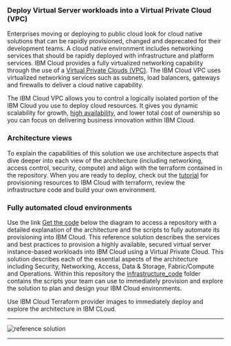 ### Deploy Virtual Server workloads into a Virtual Private Cloud (VPC)

Enterprises moving or deploying to public cloud look for cloud native solutions that can be rapidly provisioned, changed and deprecated for their development teams. A cloud native environment includes networking services that should be rapidly deployed with infrastructure and platform services. IBM Cloud provides a fully virtualized networking capability through the use of a [Virtual Private Clouds (VPC)](https://www.ibm.com/cloud/vpc). The IBM Cloud VPC uses virtualized networking services such as subnets, load balancers, gateways and firewalls to deliver a cloud native capability.

The IBM Cloud VPC allows you to control a logically isolated portion of the IBM Cloud you use to deploy cloud resources. It gives you dynamic scalability for growth, [high availability](https://www.ibm.com/cloud/blog/improve-application-availability-scalability-and-security-with-ibm-vpc), and lower total cost of ownership so you can focus on delivering business innovation within IBM Cloud.

### Architecture views

To explain the capabilities of this solution we use architecture aspects that dive deeper into each view of the architecture (including networking, access control, security, compute) and align with the terraform contained in the repository.  When you are ready to deploy, check out the  [tutorial](https://www.ibm.com/cloud/architecture/architectures/public-cloud) for provisioning resources to IBM Cloud with terraform, review the infrastructure code and build your own environment.


### Fully automated cloud environments

Use the link [Get the code](../../infrastructure_code) below the diagram to access a repository with a detailed explanation of the architecture and the scripts to fully automate its provisioning into IBM Cloud. This reference solution describes the services and best practices to provision a highly available, secured virtual server instance-based workloads into IBM Cloud using a Virtual Private Cloud. This solution describes each of the essential aspects of the architecture including Security, Networking, Access, Data & Storage, Fabric/Compute and Operations. Within this repository the [infrastructure_code](../../infrastructure_code) folder contains the scripts your team can use to immediately provision and explore the solution to plan and design your IBM Cloud environments.

Use IBM Cloud Terraform provider images to immediately deploy and explore the architecture in IBM CLoud.

---

![reference solution](../imgs/overall.png)

---
